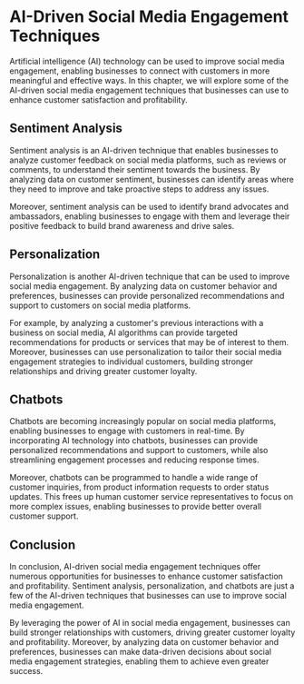 AI-Driven Social Media Engagement Techniques
==================================================================================================

Artificial intelligence (AI) technology can be used to improve social media engagement, enabling businesses to connect with customers in more meaningful and effective ways. In this chapter, we will explore some of the AI-driven social media engagement techniques that businesses can use to enhance customer satisfaction and profitability.

Sentiment Analysis
------------------

Sentiment analysis is an AI-driven technique that enables businesses to analyze customer feedback on social media platforms, such as reviews or comments, to understand their sentiment towards the business. By analyzing data on customer sentiment, businesses can identify areas where they need to improve and take proactive steps to address any issues.

Moreover, sentiment analysis can be used to identify brand advocates and ambassadors, enabling businesses to engage with them and leverage their positive feedback to build brand awareness and drive sales.

Personalization
---------------

Personalization is another AI-driven technique that can be used to improve social media engagement. By analyzing data on customer behavior and preferences, businesses can provide personalized recommendations and support to customers on social media platforms.

For example, by analyzing a customer's previous interactions with a business on social media, AI algorithms can provide targeted recommendations for products or services that may be of interest to them. Moreover, businesses can use personalization to tailor their social media engagement strategies to individual customers, building stronger relationships and driving greater customer loyalty.

Chatbots
--------

Chatbots are becoming increasingly popular on social media platforms, enabling businesses to engage with customers in real-time. By incorporating AI technology into chatbots, businesses can provide personalized recommendations and support to customers, while also streamlining engagement processes and reducing response times.

Moreover, chatbots can be programmed to handle a wide range of customer inquiries, from product information requests to order status updates. This frees up human customer service representatives to focus on more complex issues, enabling businesses to provide better overall customer support.

Conclusion
----------

In conclusion, AI-driven social media engagement techniques offer numerous opportunities for businesses to enhance customer satisfaction and profitability. Sentiment analysis, personalization, and chatbots are just a few of the AI-driven techniques that businesses can use to improve social media engagement.

By leveraging the power of AI in social media engagement, businesses can build stronger relationships with customers, driving greater customer loyalty and profitability. Moreover, by analyzing data on customer behavior and preferences, businesses can make data-driven decisions about social media engagement strategies, enabling them to achieve even greater success.
